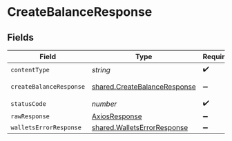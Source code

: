 # CreateBalanceResponse


## Fields

| Field                                                                        | Type                                                                         | Required                                                                     | Description                                                                  |
| ---------------------------------------------------------------------------- | ---------------------------------------------------------------------------- | ---------------------------------------------------------------------------- | ---------------------------------------------------------------------------- |
| `contentType`                                                                | *string*                                                                     | :heavy_check_mark:                                                           | N/A                                                                          |
| `createBalanceResponse`                                                      | [shared.CreateBalanceResponse](../../models/shared/createbalanceresponse.md) | :heavy_minus_sign:                                                           | Created balance                                                              |
| `statusCode`                                                                 | *number*                                                                     | :heavy_check_mark:                                                           | N/A                                                                          |
| `rawResponse`                                                                | [AxiosResponse](https://axios-http.com/docs/res_schema)                      | :heavy_minus_sign:                                                           | N/A                                                                          |
| `walletsErrorResponse`                                                       | [shared.WalletsErrorResponse](../../models/shared/walletserrorresponse.md)   | :heavy_minus_sign:                                                           | Error                                                                        |